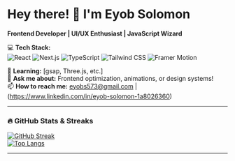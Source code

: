 # Hey there! 👋 I'm Eyob Solomon

**Frontend Developer | UI/UX Enthusiast | JavaScript Wizard**  

💻 **Tech Stack:**  
![React](https://img.shields.io/badge/-React-61DAFB?logo=react&logoColor=black)
![Next.js](https://img.shields.io/badge/-Next.js-000000?logo=next.js&logoColor=white)
![TypeScript](https://img.shields.io/badge/-TypeScript-3178C6?logo=typescript&logoColor=white)
![Tailwind CSS](https://img.shields.io/badge/-Tailwind_CSS-06B6D4?logo=tailwind-css&logoColor=white)
![Framer Motion](https://img.shields.io/badge/-Framer_Motion-0055FF?logo=framer&logoColor=white)
 
🌱 **Learning:** [gsap, Three.js, etc.]  
💬 **Ask me about:** Frontend optimization, animations, or design systems!  
📫 **How to reach me:** eyobs573@gmail.com | (https://www.linkedin.com/in/eyob-solomon-1a8026360)  

---

### **🔥 GitHub Stats & Streaks**
[![GitHub Streak](https://streak-stats.demolab.com?user=eyob231&theme=radical&hide_border=true)](https://git.io/streak-stats)  
[![Top Langs](https://github-readme-stats.vercel.app/api/top-langs/?username=eyob231&layout=compact&theme=radical&hide_border=true)](https://github.com/anuraghazra/github-readme-stats)  

---
 
